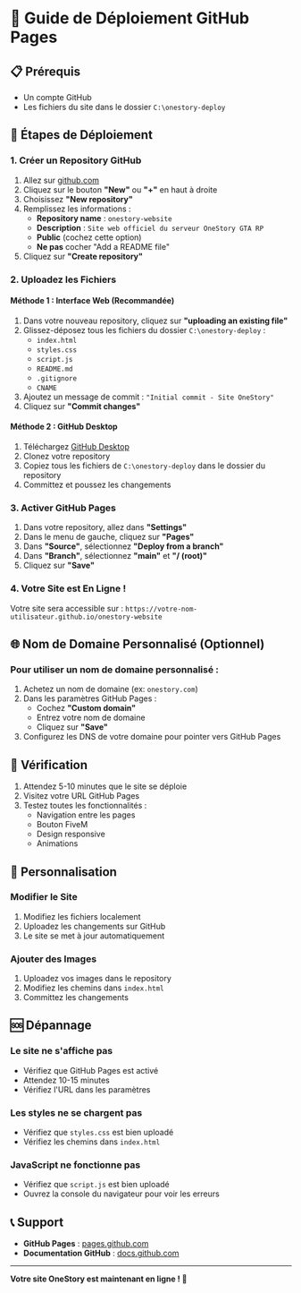 # 🚀 Guide de Déploiement GitHub Pages

## 📋 Prérequis

- Un compte GitHub
- Les fichiers du site dans le dossier `C:\onestory-deploy`

## 🔧 Étapes de Déploiement

### 1. Créer un Repository GitHub

1. Allez sur [github.com](https://github.com)
2. Cliquez sur le bouton **"New"** ou **"+"** en haut à droite
3. Choisissez **"New repository"**
4. Remplissez les informations :
   - **Repository name** : `onestory-website`
   - **Description** : `Site web officiel du serveur OneStory GTA RP`
   - **Public** (cochez cette option)
   - **Ne pas** cocher "Add a README file"
5. Cliquez sur **"Create repository"**

### 2. Uploadez les Fichiers

#### Méthode 1 : Interface Web (Recommandée)

1. Dans votre nouveau repository, cliquez sur **"uploading an existing file"**
2. Glissez-déposez tous les fichiers du dossier `C:\onestory-deploy` :
   - `index.html`
   - `styles.css`
   - `script.js`
   - `README.md`
   - `.gitignore`
   - `CNAME`
3. Ajoutez un message de commit : `"Initial commit - Site OneStory"`
4. Cliquez sur **"Commit changes"**

#### Méthode 2 : GitHub Desktop

1. Téléchargez [GitHub Desktop](https://desktop.github.com/)
2. Clonez votre repository
3. Copiez tous les fichiers de `C:\onestory-deploy` dans le dossier du repository
4. Committez et poussez les changements

### 3. Activer GitHub Pages

1. Dans votre repository, allez dans **"Settings"**
2. Dans le menu de gauche, cliquez sur **"Pages"**
3. Dans **"Source"**, sélectionnez **"Deploy from a branch"**
4. Dans **"Branch"**, sélectionnez **"main"** et **"/ (root)"**
5. Cliquez sur **"Save"**

### 4. Votre Site est En Ligne !

Votre site sera accessible sur :
`https://votre-nom-utilisateur.github.io/onestory-website`

## 🌐 Nom de Domaine Personnalisé (Optionnel)

### Pour utiliser un nom de domaine personnalisé :

1. Achetez un nom de domaine (ex: `onestory.com`)
2. Dans les paramètres GitHub Pages :
   - Cochez **"Custom domain"**
   - Entrez votre nom de domaine
   - Cliquez sur **"Save"**
3. Configurez les DNS de votre domaine pour pointer vers GitHub Pages

## 📱 Vérification

1. Attendez 5-10 minutes que le site se déploie
2. Visitez votre URL GitHub Pages
3. Testez toutes les fonctionnalités :
   - Navigation entre les pages
   - Bouton FiveM
   - Design responsive
   - Animations

## 🔧 Personnalisation

### Modifier le Site

1. Modifiez les fichiers localement
2. Uploadez les changements sur GitHub
3. Le site se met à jour automatiquement

### Ajouter des Images

1. Uploadez vos images dans le repository
2. Modifiez les chemins dans `index.html`
3. Committez les changements

## 🆘 Dépannage

### Le site ne s'affiche pas
- Vérifiez que GitHub Pages est activé
- Attendez 10-15 minutes
- Vérifiez l'URL dans les paramètres

### Les styles ne se chargent pas
- Vérifiez que `styles.css` est bien uploadé
- Vérifiez les chemins dans `index.html`

### JavaScript ne fonctionne pas
- Vérifiez que `script.js` est bien uploadé
- Ouvrez la console du navigateur pour voir les erreurs

## 📞 Support

- **GitHub Pages** : [pages.github.com](https://pages.github.com)
- **Documentation GitHub** : [docs.github.com](https://docs.github.com)

---

**Votre site OneStory est maintenant en ligne ! 🎉** 